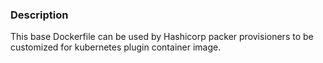 ### Description
This base Dockerfile can be used by Hashicorp packer provisioners to be customized for kubernetes plugin container image.
